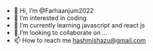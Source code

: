 - 👋 Hi, I’m @Farhaanjum2022
- 👀 I’m interested in coding
- 🌱 I’m currently learning javascript and react js
- 💞️ I’m looking to collaborate on ...
- 📫 How to reach me hashmishazu@gmail.com

<!---
Farhaanjum2022/Farhaanjum2022 is a ✨ special ✨ repository because its `README.md` (this file) appears on your GitHub profile.
You can click the Preview link to take a look at your changes.
--->
